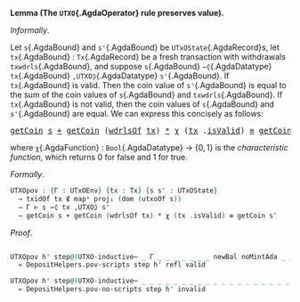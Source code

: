<!--
```agda

{-# OPTIONS --safe #-}

open import Ledger.Conway.Specification.Abstract
open import Ledger.Conway.Specification.Transaction

module Ledger.Conway.Specification.Utxo.Properties.PoV
  (txs : _) (open TransactionStructure txs)
  (abs : AbstractFunctions txs)
  where

open import Ledger.Conway.Specification.Certs govStructure
open import Ledger.Prelude
open import Ledger.Conway.Specification.Utxo txs abs
open import Ledger.Conway.Specification.Utxo.Properties txs abs using (χ; module DepositHelpers)
open UTxOState; open Tx; open TxBody
```
-->


**Lemma (The `UTXO`{.AgdaOperator} rule preserves value).**

*Informally*.

Let `s`{.AgdaBound} and `s'`{.AgdaBound} be `UTxOState`{.AgdaRecord}s, let
`tx`{.AgdaBound} : `Tx`{.AgdaRecord} be a fresh transaction with withdrawals
`txwdrls`{.AgdaBound}, and suppose
`s`{.AgdaBound} `⇀⦇`{.AgdaDatatype} `tx`{.AgdaBound} `,UTXO⦈`{.AgdaDatatype} `s'`{.AgdaBound}. If `tx`{.AgdaBound} is
valid.  Then the coin value of `s'`{.AgdaBound} is equal to the sum of
the coin values of `s`{.AgdaBound} and `txwdrls`{.AgdaBound}.
If `tx`{.AgdaBound} is not valid, then the coin values of `s`{.AgdaBound} and
`s'`{.AgdaBound} are equal.  We can express this concisely as follows:

<!--
`getCoin`{.AgdaField} `s`{.AgdaBound} + `getCoin`{.AgdaField} `txwdrls`{.AgdaBound} ·
`χ`{.AgdaFunction} (`tx`{.AgdaBound} .`isValid`{.AgdaField}) `≡`{.AgdaSymbol} `getCoin`{.AgdaField} `s'`{.AgdaBound},
-->

<pre class="Agda"><a id="1867" href="Ledger.Prelude.HasCoin.html#178" class="Field">getCoin</a> <a id="1875" href="Ledger.Conway.Specification.Utxo.Properties.PoV.html#1775" class="Bound">s</a> <a id="1877" href="Class.HasAdd.Core.html#162" class="Field Operator">+</a> <a id="1879" href="Ledger.Prelude.HasCoin.html#178" class="Field">getCoin</a> <a id="1887" class="Symbol">(</a><a id="1888" href="Ledger.Conway.Specification.Certs.html#3679" class="Field">wdrlsOf</a> <a id="1896" href="Ledger.Conway.Specification.Utxo.Properties.PoV.html#1765" class="Bound">tx</a><a id="1898" class="Symbol">)</a> <a id="1900" href="Agda.Builtin.Nat.html#539" class="Primitive Operator">*</a> <a id="1902" href="Ledger.Conway.Specification.Utxo.Properties.html#13724" class="Function">χ</a> <a id="1904" class="Symbol">(</a><a id="1905" href="Ledger.Conway.Specification.Utxo.Properties.PoV.html#1765" class="Bound">tx</a> <a id="1908" class="Symbol">.</a><a id="1909" href="Ledger.Conway.Specification.Transaction.html#6540" class="Field">isValid</a><a id="1916" class="Symbol">)</a> <a id="1918" href="Agda.Builtin.Equality.html#150" class="Datatype Operator">≡</a> <a id="1920" href="Ledger.Prelude.HasCoin.html#178" class="Field">getCoin</a> <a id="1928" href="Ledger.Conway.Specification.Utxo.Properties.PoV.html#1777" class="Bound">s&#39;</a>
</pre>

where `χ`{.AgdaFunction} : `Bool`{.AgdaDatatype} → $\{0, 1\}$ is the *characteristic function*,
which returns 0 for false and 1 for true.

*Formally*.

```agda
UTXOpov : {Γ : UTxOEnv} {tx : Tx} {s s' : UTxOState}
  → txidOf tx ∉ mapˢ proj₁ (dom (utxoOf s))
  → Γ ⊢ s ⇀⦇ tx ,UTXO⦈ s'
  → getCoin s + getCoin (wdrlsOf tx) * χ (tx .isValid) ≡ getCoin s'
```

*Proof*.

```agda

UTXOpov h' step@(UTXO-inductive⋯ _ Γ _ _ _ _ _ _ _ newBal noMintAda _ _ _ _ _ _ _ _ _ (Scripts-Yes (_ , _ , valid)))
  = DepositHelpers.pov-scripts step h' refl valid

UTXOpov h' step@(UTXO-inductive⋯ _ _ _ _ _ _ _ _ _ _ _ _ _ _ _ _ _ _ _ _ (Scripts-No (_ , invalid)))
  = DepositHelpers.pov-no-scripts step h' invalid
```
